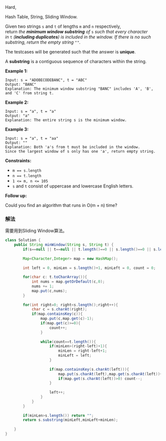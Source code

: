 Hard,

Hash Table, String, Sliding Window.

Given two strings `s` and `t` of lengths `m` and `n` respectively, return *the **minimum window substring** of* `s` *such that every character in* `t` *(**including duplicates**) is included in the window. If there is no such substring, return the empty string* `""`*.*

The testcases will be generated such that the answer is **unique**.

A **substring** is a contiguous sequence of characters within the string.

**Example 1:**

```
Input: s = "ADOBECODEBANC", t = "ABC"
Output: "BANC"
Explanation: The minimum window substring "BANC" includes 'A', 'B', and 'C' from string t.

```

**Example 2:**

```
Input: s = "a", t = "a"
Output: "a"
Explanation: The entire string s is the minimum window.

```

**Example 3:**

```
Input: s = "a", t = "aa"
Output: ""
Explanation: Both 'a's from t must be included in the window.
Since the largest window of s only has one 'a', return empty string.

```

**Constraints:**

- `m == s.length`
- `n == t.length`
- `1 <= m, n <= 105`
- `s` and `t` consist of uppercase and lowercase English letters.

**Follow up:**

Could you find an algorithm that runs in O(m + n) time?

### 解法

需要用到Sliding Window算法。

```java
class Solution {
    public String minWindow(String s, String t) {
        if(s==null || t==null || t.length()==0 || s.length()==0 || s.length()<t.length()) return "";
        
        Map<Character,Integer> map = new HashMap();
        
        int left = 0, minLen = s.length()+1, minLeft = 0, count = 0;
        
        for(char c: t.toCharArray()){
            int nums = map.getOrDefault(c,0);
            nums += 1;
            map.put(c,nums);
        }
        
        for(int right=0; right<s.length();right++){
            char c = s.charAt(right);
            if(map.containsKey(c)){
                map.put(c,map.get(c)-1);
                if(map.get(c)>=0){
                    count++;
                }
                
                while(count==t.length()){
                    if(minLen>(right-left)+1){
                        minLen = right-left+1;
                        minLeft = left;
                    }
                
                    if(map.containsKey(s.charAt(left))){
                        map.put(s.charAt(left),map.get(s.charAt(left))+1);
                        if(map.get(s.charAt(left))>0) count--;
                    }
                    
                    left++;
                }
            }
        }
        
        if(minLen>s.length()) return "";
        return s.substring(minLeft,minLeft+minLen);
        
    }
}
```